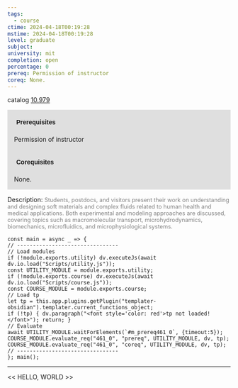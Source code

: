 ```yaml
---
tags:
  - course
ctime: 2024-04-18T00:19:28
mstime: 2024-04-18T00:19:28
level: graduate
subject: 
university: mit
completion: open
percentage: 0
prereq: Permission of instructor
coreq: None.
---
```


catalog [10.979](http://student.mit.edu/catalog/m10b.html#10.979)

<span style="display: block; padding: 15px; background-color: rgb(100, 100, 100, 0.2);"><font id="m_prereq461_0" style="display: block; font-family: Arial, sans-serif; font-weight: bold; padding: 5px">Prerequisites</font><br><span id="prereq461_0">Permission of instructor</span></span>
<span style="display: block; padding: 15px; background-color: rgb(100, 100, 100, 0.2);"><font id="m_coreq461_0" style="display: block; font-family: Arial, sans-serif; font-weight: bold; padding: 5px">Corequisites</font><br><span id="coreq461_0">None.</span></span>

<font style="">Description:</font>
<font style="color: grey; font-size: 0.8rem;">Students, postdocs, and visitors present their work on understanding and designing soft materials and complex fluids related to human health and medical applications. Both experimental and modeling approaches are discussed, covering topics such as macromolecular transport, microhydrodynamics, biomechanics, microfluidics, and microphysiological systems.</font>

```dataviewjs
const main = async _ => {
// --------------------------------
// Load modules
if (!module.exports.utility) dv.executeJs(await dv.io.load("Scripts/utility.js"));
const UTILITY_MODULE = module.exports.utility;
if (!module.exports.course) dv.executeJs(await dv.io.load("Scripts/course.js"));
const COURSE_MODULE = module.exports.course;
// Load tp
let tp = this.app.plugins.getPlugin("templater-obsidian").templater.current_functions_object;
if (!tp) { dv.paragraph("<font style='color: red'>tp not loaded!</font>"); return; }
// Evaluate
await UTILITY_MODULE.waitForElements(`#m_prereq461_0`, {timeout:5});
COURSE_MODULE.evaluate_req("461_0", "prereq", UTILITY_MODULE, dv, tp);
COURSE_MODULE.evaluate_req("461_0", "coreq", UTILITY_MODULE, dv, tp);
// --------------------------------
}; main();
```

---

<< HELLO, WORLD >>

